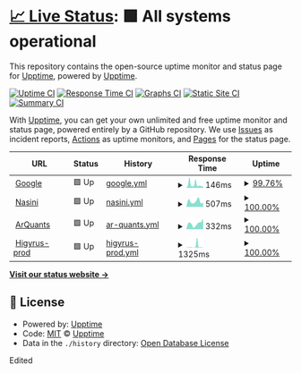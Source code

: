 # [📈 Live Status](https://upptime.github.io/upptime): <!--live status--> **🟩 All systems operational**

This repository contains the open-source uptime monitor and status page for [Upptime](https://upptime.js.org), powered by [Upptime](https://github.com/upptime/upptime).

[![Uptime CI](https://github.com/luciano-buono/upptime/workflows/Uptime%20CI/badge.svg)](https://github.com/luciano-buono/upptime/actions?query=workflow%3A%22Uptime+CI%22)
[![Response Time CI](https://github.com/luciano-buono/upptime/workflows/Response%20Time%20CI/badge.svg)](https://github.com/luciano-buono/upptime/actions?query=workflow%3A%22Response+Time+CI%22)
[![Graphs CI](https://github.com/luciano-buono/upptime/workflows/Graphs%20CI/badge.svg)](https://github.com/luciano-buono/upptime/actions?query=workflow%3A%22Graphs+CI%22)
[![Static Site CI](https://github.com/luciano-buono/upptime/workflows/Static%20Site%20CI/badge.svg)](https://github.com/luciano-buono/upptime/actions?query=workflow%3A%22Static+Site+CI%22)
[![Summary CI](https://github.com/luciano-buono/upptime/workflows/Summary%20CI/badge.svg)](https://github.com/luciano-buono/upptime/actions?query=workflow%3A%22Summary+CI%22)

With [Upptime](https://upptime.js.org), you can get your own unlimited and free uptime monitor and status page, powered entirely by a GitHub repository. We use [Issues](https://github.com/upptime/upptime/issues) as incident reports, [Actions](https://github.com/luciano-buono/upptime/actions) as uptime monitors, and [Pages](https://upptime.github.io/upptime) for the status page.

<!--start: status pages-->
<!-- This summary is generated by Upptime (https://github.com/upptime/upptime) -->
<!-- Do not edit this manually, your changes will be overwritten -->
<!-- prettier-ignore -->
| URL | Status | History | Response Time | Uptime |
| --- | ------ | ------- | ------------- | ------ |
| <img alt="" src="https://icons.duckduckgo.com/ip3/www.google.com.ico" height="13"> [Google](https://www.google.com) | 🟩 Up | [google.yml](https://github.com/luciano-buono/upptime/commits/HEAD/history/google.yml) | <details><summary><img alt="Response time graph" src="./graphs/google/response-time-week.png" height="20"> 146ms</summary><br><a href="https://luciano-buono.github.io/upptime/history/google"><img alt="Response time 111" src="https://img.shields.io/endpoint?url=https%3A%2F%2Fraw.githubusercontent.com%2Fluciano-buono%2Fupptime%2FHEAD%2Fapi%2Fgoogle%2Fresponse-time.json"></a><br><a href="https://luciano-buono.github.io/upptime/history/google"><img alt="24-hour response time 159" src="https://img.shields.io/endpoint?url=https%3A%2F%2Fraw.githubusercontent.com%2Fluciano-buono%2Fupptime%2FHEAD%2Fapi%2Fgoogle%2Fresponse-time-day.json"></a><br><a href="https://luciano-buono.github.io/upptime/history/google"><img alt="7-day response time 146" src="https://img.shields.io/endpoint?url=https%3A%2F%2Fraw.githubusercontent.com%2Fluciano-buono%2Fupptime%2FHEAD%2Fapi%2Fgoogle%2Fresponse-time-week.json"></a><br><a href="https://luciano-buono.github.io/upptime/history/google"><img alt="30-day response time 142" src="https://img.shields.io/endpoint?url=https%3A%2F%2Fraw.githubusercontent.com%2Fluciano-buono%2Fupptime%2FHEAD%2Fapi%2Fgoogle%2Fresponse-time-month.json"></a><br><a href="https://luciano-buono.github.io/upptime/history/google"><img alt="1-year response time 113" src="https://img.shields.io/endpoint?url=https%3A%2F%2Fraw.githubusercontent.com%2Fluciano-buono%2Fupptime%2FHEAD%2Fapi%2Fgoogle%2Fresponse-time-year.json"></a></details> | <details><summary><a href="https://luciano-buono.github.io/upptime/history/google">99.76%</a></summary><a href="https://luciano-buono.github.io/upptime/history/google"><img alt="All-time uptime 100.00%" src="https://img.shields.io/endpoint?url=https%3A%2F%2Fraw.githubusercontent.com%2Fluciano-buono%2Fupptime%2FHEAD%2Fapi%2Fgoogle%2Fuptime.json"></a><br><a href="https://luciano-buono.github.io/upptime/history/google"><img alt="24-hour uptime 100.00%" src="https://img.shields.io/endpoint?url=https%3A%2F%2Fraw.githubusercontent.com%2Fluciano-buono%2Fupptime%2FHEAD%2Fapi%2Fgoogle%2Fuptime-day.json"></a><br><a href="https://luciano-buono.github.io/upptime/history/google"><img alt="7-day uptime 99.76%" src="https://img.shields.io/endpoint?url=https%3A%2F%2Fraw.githubusercontent.com%2Fluciano-buono%2Fupptime%2FHEAD%2Fapi%2Fgoogle%2Fuptime-week.json"></a><br><a href="https://luciano-buono.github.io/upptime/history/google"><img alt="30-day uptime 99.90%" src="https://img.shields.io/endpoint?url=https%3A%2F%2Fraw.githubusercontent.com%2Fluciano-buono%2Fupptime%2FHEAD%2Fapi%2Fgoogle%2Fuptime-month.json"></a><br><a href="https://luciano-buono.github.io/upptime/history/google"><img alt="1-year uptime 99.99%" src="https://img.shields.io/endpoint?url=https%3A%2F%2Fraw.githubusercontent.com%2Fluciano-buono%2Fupptime%2FHEAD%2Fapi%2Fgoogle%2Fuptime-year.json"></a></details>
| <img alt="" src="https://icons.duckduckgo.com/ip3/nasini.com.ar.ico" height="13"> [Nasini](https://nasini.com.ar) | 🟩 Up | [nasini.yml](https://github.com/luciano-buono/upptime/commits/HEAD/history/nasini.yml) | <details><summary><img alt="Response time graph" src="./graphs/nasini/response-time-week.png" height="20"> 507ms</summary><br><a href="https://luciano-buono.github.io/upptime/history/nasini"><img alt="Response time 589" src="https://img.shields.io/endpoint?url=https%3A%2F%2Fraw.githubusercontent.com%2Fluciano-buono%2Fupptime%2FHEAD%2Fapi%2Fnasini%2Fresponse-time.json"></a><br><a href="https://luciano-buono.github.io/upptime/history/nasini"><img alt="24-hour response time 401" src="https://img.shields.io/endpoint?url=https%3A%2F%2Fraw.githubusercontent.com%2Fluciano-buono%2Fupptime%2FHEAD%2Fapi%2Fnasini%2Fresponse-time-day.json"></a><br><a href="https://luciano-buono.github.io/upptime/history/nasini"><img alt="7-day response time 507" src="https://img.shields.io/endpoint?url=https%3A%2F%2Fraw.githubusercontent.com%2Fluciano-buono%2Fupptime%2FHEAD%2Fapi%2Fnasini%2Fresponse-time-week.json"></a><br><a href="https://luciano-buono.github.io/upptime/history/nasini"><img alt="30-day response time 503" src="https://img.shields.io/endpoint?url=https%3A%2F%2Fraw.githubusercontent.com%2Fluciano-buono%2Fupptime%2FHEAD%2Fapi%2Fnasini%2Fresponse-time-month.json"></a><br><a href="https://luciano-buono.github.io/upptime/history/nasini"><img alt="1-year response time 568" src="https://img.shields.io/endpoint?url=https%3A%2F%2Fraw.githubusercontent.com%2Fluciano-buono%2Fupptime%2FHEAD%2Fapi%2Fnasini%2Fresponse-time-year.json"></a></details> | <details><summary><a href="https://luciano-buono.github.io/upptime/history/nasini">100.00%</a></summary><a href="https://luciano-buono.github.io/upptime/history/nasini"><img alt="All-time uptime 99.99%" src="https://img.shields.io/endpoint?url=https%3A%2F%2Fraw.githubusercontent.com%2Fluciano-buono%2Fupptime%2FHEAD%2Fapi%2Fnasini%2Fuptime.json"></a><br><a href="https://luciano-buono.github.io/upptime/history/nasini"><img alt="24-hour uptime 100.00%" src="https://img.shields.io/endpoint?url=https%3A%2F%2Fraw.githubusercontent.com%2Fluciano-buono%2Fupptime%2FHEAD%2Fapi%2Fnasini%2Fuptime-day.json"></a><br><a href="https://luciano-buono.github.io/upptime/history/nasini"><img alt="7-day uptime 100.00%" src="https://img.shields.io/endpoint?url=https%3A%2F%2Fraw.githubusercontent.com%2Fluciano-buono%2Fupptime%2FHEAD%2Fapi%2Fnasini%2Fuptime-week.json"></a><br><a href="https://luciano-buono.github.io/upptime/history/nasini"><img alt="30-day uptime 100.00%" src="https://img.shields.io/endpoint?url=https%3A%2F%2Fraw.githubusercontent.com%2Fluciano-buono%2Fupptime%2FHEAD%2Fapi%2Fnasini%2Fuptime-month.json"></a><br><a href="https://luciano-buono.github.io/upptime/history/nasini"><img alt="1-year uptime 99.99%" src="https://img.shields.io/endpoint?url=https%3A%2F%2Fraw.githubusercontent.com%2Fluciano-buono%2Fupptime%2FHEAD%2Fapi%2Fnasini%2Fuptime-year.json"></a></details>
| <img alt="" src="https://icons.duckduckgo.com/ip3/arquants.trading.ico" height="13"> [ArQuants](https://arquants.trading) | 🟩 Up | [ar-quants.yml](https://github.com/luciano-buono/upptime/commits/HEAD/history/ar-quants.yml) | <details><summary><img alt="Response time graph" src="./graphs/ar-quants/response-time-week.png" height="20"> 332ms</summary><br><a href="https://luciano-buono.github.io/upptime/history/ar-quants"><img alt="Response time 338" src="https://img.shields.io/endpoint?url=https%3A%2F%2Fraw.githubusercontent.com%2Fluciano-buono%2Fupptime%2FHEAD%2Fapi%2Far-quants%2Fresponse-time.json"></a><br><a href="https://luciano-buono.github.io/upptime/history/ar-quants"><img alt="24-hour response time 223" src="https://img.shields.io/endpoint?url=https%3A%2F%2Fraw.githubusercontent.com%2Fluciano-buono%2Fupptime%2FHEAD%2Fapi%2Far-quants%2Fresponse-time-day.json"></a><br><a href="https://luciano-buono.github.io/upptime/history/ar-quants"><img alt="7-day response time 332" src="https://img.shields.io/endpoint?url=https%3A%2F%2Fraw.githubusercontent.com%2Fluciano-buono%2Fupptime%2FHEAD%2Fapi%2Far-quants%2Fresponse-time-week.json"></a><br><a href="https://luciano-buono.github.io/upptime/history/ar-quants"><img alt="30-day response time 374" src="https://img.shields.io/endpoint?url=https%3A%2F%2Fraw.githubusercontent.com%2Fluciano-buono%2Fupptime%2FHEAD%2Fapi%2Far-quants%2Fresponse-time-month.json"></a><br><a href="https://luciano-buono.github.io/upptime/history/ar-quants"><img alt="1-year response time 347" src="https://img.shields.io/endpoint?url=https%3A%2F%2Fraw.githubusercontent.com%2Fluciano-buono%2Fupptime%2FHEAD%2Fapi%2Far-quants%2Fresponse-time-year.json"></a></details> | <details><summary><a href="https://luciano-buono.github.io/upptime/history/ar-quants">100.00%</a></summary><a href="https://luciano-buono.github.io/upptime/history/ar-quants"><img alt="All-time uptime 100.00%" src="https://img.shields.io/endpoint?url=https%3A%2F%2Fraw.githubusercontent.com%2Fluciano-buono%2Fupptime%2FHEAD%2Fapi%2Far-quants%2Fuptime.json"></a><br><a href="https://luciano-buono.github.io/upptime/history/ar-quants"><img alt="24-hour uptime 100.00%" src="https://img.shields.io/endpoint?url=https%3A%2F%2Fraw.githubusercontent.com%2Fluciano-buono%2Fupptime%2FHEAD%2Fapi%2Far-quants%2Fuptime-day.json"></a><br><a href="https://luciano-buono.github.io/upptime/history/ar-quants"><img alt="7-day uptime 100.00%" src="https://img.shields.io/endpoint?url=https%3A%2F%2Fraw.githubusercontent.com%2Fluciano-buono%2Fupptime%2FHEAD%2Fapi%2Far-quants%2Fuptime-week.json"></a><br><a href="https://luciano-buono.github.io/upptime/history/ar-quants"><img alt="30-day uptime 100.00%" src="https://img.shields.io/endpoint?url=https%3A%2F%2Fraw.githubusercontent.com%2Fluciano-buono%2Fupptime%2FHEAD%2Fapi%2Far-quants%2Fuptime-month.json"></a><br><a href="https://luciano-buono.github.io/upptime/history/ar-quants"><img alt="1-year uptime 100.00%" src="https://img.shields.io/endpoint?url=https%3A%2F%2Fraw.githubusercontent.com%2Fluciano-buono%2Fupptime%2FHEAD%2Fapi%2Far-quants%2Fuptime-year.json"></a></details>
| <img alt="" src="https://icons.duckduckgo.com/ip3/client.nasini.com.ar.ico" height="13"> [Higyrus-prod](https://client.nasini.com.ar) | 🟩 Up | [higyrus-prod.yml](https://github.com/luciano-buono/upptime/commits/HEAD/history/higyrus-prod.yml) | <details><summary><img alt="Response time graph" src="./graphs/higyrus-prod/response-time-week.png" height="20"> 1325ms</summary><br><a href="https://luciano-buono.github.io/upptime/history/higyrus-prod"><img alt="Response time 1270" src="https://img.shields.io/endpoint?url=https%3A%2F%2Fraw.githubusercontent.com%2Fluciano-buono%2Fupptime%2FHEAD%2Fapi%2Fhigyrus-prod%2Fresponse-time.json"></a><br><a href="https://luciano-buono.github.io/upptime/history/higyrus-prod"><img alt="24-hour response time 83" src="https://img.shields.io/endpoint?url=https%3A%2F%2Fraw.githubusercontent.com%2Fluciano-buono%2Fupptime%2FHEAD%2Fapi%2Fhigyrus-prod%2Fresponse-time-day.json"></a><br><a href="https://luciano-buono.github.io/upptime/history/higyrus-prod"><img alt="7-day response time 1325" src="https://img.shields.io/endpoint?url=https%3A%2F%2Fraw.githubusercontent.com%2Fluciano-buono%2Fupptime%2FHEAD%2Fapi%2Fhigyrus-prod%2Fresponse-time-week.json"></a><br><a href="https://luciano-buono.github.io/upptime/history/higyrus-prod"><img alt="30-day response time 799" src="https://img.shields.io/endpoint?url=https%3A%2F%2Fraw.githubusercontent.com%2Fluciano-buono%2Fupptime%2FHEAD%2Fapi%2Fhigyrus-prod%2Fresponse-time-month.json"></a><br><a href="https://luciano-buono.github.io/upptime/history/higyrus-prod"><img alt="1-year response time 1334" src="https://img.shields.io/endpoint?url=https%3A%2F%2Fraw.githubusercontent.com%2Fluciano-buono%2Fupptime%2FHEAD%2Fapi%2Fhigyrus-prod%2Fresponse-time-year.json"></a></details> | <details><summary><a href="https://luciano-buono.github.io/upptime/history/higyrus-prod">100.00%</a></summary><a href="https://luciano-buono.github.io/upptime/history/higyrus-prod"><img alt="All-time uptime 99.59%" src="https://img.shields.io/endpoint?url=https%3A%2F%2Fraw.githubusercontent.com%2Fluciano-buono%2Fupptime%2FHEAD%2Fapi%2Fhigyrus-prod%2Fuptime.json"></a><br><a href="https://luciano-buono.github.io/upptime/history/higyrus-prod"><img alt="24-hour uptime 100.00%" src="https://img.shields.io/endpoint?url=https%3A%2F%2Fraw.githubusercontent.com%2Fluciano-buono%2Fupptime%2FHEAD%2Fapi%2Fhigyrus-prod%2Fuptime-day.json"></a><br><a href="https://luciano-buono.github.io/upptime/history/higyrus-prod"><img alt="7-day uptime 100.00%" src="https://img.shields.io/endpoint?url=https%3A%2F%2Fraw.githubusercontent.com%2Fluciano-buono%2Fupptime%2FHEAD%2Fapi%2Fhigyrus-prod%2Fuptime-week.json"></a><br><a href="https://luciano-buono.github.io/upptime/history/higyrus-prod"><img alt="30-day uptime 100.00%" src="https://img.shields.io/endpoint?url=https%3A%2F%2Fraw.githubusercontent.com%2Fluciano-buono%2Fupptime%2FHEAD%2Fapi%2Fhigyrus-prod%2Fuptime-month.json"></a><br><a href="https://luciano-buono.github.io/upptime/history/higyrus-prod"><img alt="1-year uptime 99.45%" src="https://img.shields.io/endpoint?url=https%3A%2F%2Fraw.githubusercontent.com%2Fluciano-buono%2Fupptime%2FHEAD%2Fapi%2Fhigyrus-prod%2Fuptime-year.json"></a></details>

<!--end: status pages-->

[**Visit our status website →**](https://upptime.github.io/upptime)

## 📄 License

- Powered by: [Upptime](https://github.com/upptime/upptime)
- Code: [MIT](./LICENSE) © [Upptime](https://upptime.js.org)
- Data in the `./history` directory: [Open Database License](https://opendatacommons.org/licenses/odbl/1-0/)

Edited
